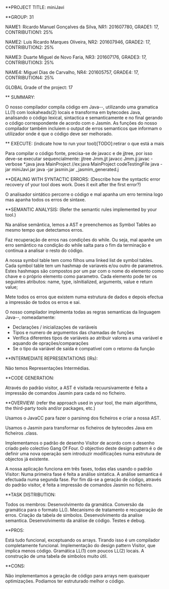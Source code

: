 **PROJECT TITLE: miniJavi

**GROUP: 31


NAME1: Ricardo Manuel Gonçalves da Silva, NR1: 201607780, GRADE1: 17, CONTRIBUTION1: 25%

NAME2: Luis Ricardo Marques Oliveira, NR2: 201607946, GRADE2: 17, CONTRIBUTION2: 25%

NAME3: Duarte Miguel de Novo Faria, NR3: 201607176, GRADE3: 17, CONTRIBUTION3: 25%

NAME4: Miguel Dias de Carvalho, NR4: 201605757, GRADE4: 17, CONTRIBUTION4: 25%


GLOBAL Grade of the project: 17



** SUMMARY:

O nosso compilador compila código em Java--, utilizando uma gramatica LL(1) com lookaheads(2) locais e transforma em bytecodes Java, analisando o código lexical, sintactica e semanticamente e no final gerando o código correspondente de acordo  com o Jasmin.
As funções do nosso compilador também incluiem o output de erros semanticos que informam o utilizador onde é que o código deve ser melhorado.

** EXECUTE: (indicate how to run your tool)[TODO]:retirar o que está a mais

Para compilar o código fonte, precisa-se de javacc e de jjtree, por isso deve-se executar sequencialmente:
jjtree Jmm.jjt
javacc Jmm.jj
javac -verbose *.java
java MainProject <filename> //ex:java MainProject codeTestingFile
java -jar miniJavi.jar <filename> 
java -jar jasmin.jar _jasmim_generated.j


**DEALING WITH SYNTACTIC ERRORS: (Describe how the syntactic error recovery of your tool does work. Does it exit after the first error?)

O analisador sintático percorre o código e mal apanha um erro termina logo mas apanha todos os erros de sintaxe. 


**SEMANTIC ANALYSIS: (Refer the semantic rules implemented by your tool.)

Na análise semântica, lemos a AST e preenchemos as Symbol Tables ao mesmo tempo que detectamos erros.

Faz recuperação de erros nas condições do while. Ou seja, mal apanhe um erro semântico na condição do while salta para o fim da terminação e continua a analisar o resto do código.

A nossa symbol table tem como filhos uma linked list de symbol tables. Cada symbol table tem um hashmap de variaveis e/ou outro de parametros.
Estes hashmaps são compostos por um par com o nome do elemento como chave e o próprio elemento como parametro. Cada elemento pode ter os seguintes atributos: name, type, isInitialized, arguments, value e return value;

Mete todos os erros que existem numa estrutura de dados e depois efectua a impressão de todos os erros e sai.

O nosso compilador implementa todas as regras semanticas da linguagem Java--, nomeadamente:
 - Declarações /  inicializações de variáveis
 - Tipos e numero de argumentos das chamadas de funções
 - Verifica diferentes tipos de variáveis ao atribuir valores a uma variável e aquando de oprações/comparações
 - Se o tipo da variável de saída é compatível com o retorno da função


**INTERMEDIATE REPRESENTATIONS (IRs): 

Não temos Representações Intermédias.


**CODE GENERATION: 

Através do padrão visitor, a AST é visitada recuursivamente é feita a impressão de comandos Jasmin para cada nó no ficheiro.


**OVERVIEW: (refer the approach used in your tool, the main algorithms, the third-party tools and/or packages, etc.)

Usamos o JavaCC para fazer o parsinng dos ficheiros e criar a nossa AST.

Usamos o Jasmin para transformar os ficheiros de bytecodes Java em ficheiros .class.

Implementamos o padrão de desenho Visitor de acordo com o desenho criado pelo colectivo Gang Of Four.
O objectivo deste design pattern é o de definir uma nova operação sem introduzir modificações numa estrutura de objectos já existente.


A nossa aplicação funciona em três fases, todas elas usando o padrão Visitor:
Numa primeira fase é feita a análise sintatica.
A análise semantica é efectuada numa segunda fase.
Por fim dá-se a geração de código, através do padrão visitor, é feita a impressão de comandos Jasmin no ficheiro.


**TASK DISTRIBUTION: 

Todos os membros:
Desenvolvimento da gramática. Conversão da gramática para o formato LL(). Mecanismo de tratamento e recuperação de erros.
Criação da tabela de simbolos. Desenvolvimento da analise semantica. Desenvolvimento da análise de código. Testes e debug.


**PROS:

Está tudo funcional, exceptuando os arrays. Tirando isso é um compilador completamente funcional. Implementação do design pattern Visitor, que implica menos código. Gramática LL(1) com poucos LL(2) locais.
A construção de uma tabela de simbolos muito útil.


**CONS:

Não implementamos a geração de código para arrays nem quaisquer optimizações. Podiamos ter estruturado melhor o código.